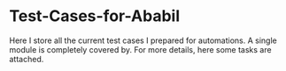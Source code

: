 # Test-Cases-for-Ababil
Here I store all the current test cases I prepared for automations. A single module is completely covered by.
For more details, here some tasks are attached.
